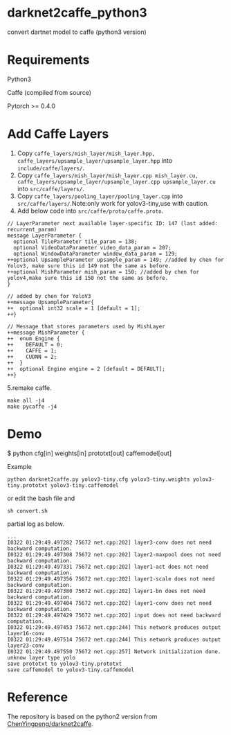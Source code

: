 # darknet2caffe_python3
convert dartnet model to caffe (python3 version)
# Requirements
  
  Python3

  Caffe (compiled from source)

  Pytorch >= 0.4.0
# Add Caffe Layers
1. Copy `caffe_layers/mish_layer/mish_layer.hpp, caffe_layers/upsample_layer/upsample_layer.hpp` into `include/caffe/layers/`.
2. Copy `caffe_layers/mish_layer/mish_layer.cpp mish_layer.cu, caffe_layers/upsample_layer/upsample_layer.cpp upsample_layer.cu` into `src/caffe/layers/`.
3. Copy `caffe_layers/pooling_layer/pooling_layer.cpp` into `src/caffe/layers/`.Note:only work for yolov3-tiny,use with caution.
4. Add below code into `src/caffe/proto/caffe.proto`.

```
// LayerParameter next available layer-specific ID: 147 (last added: recurrent_param)
message LayerParameter {
  optional TileParameter tile_param = 138;
  optional VideoDataParameter video_data_param = 207;
  optional WindowDataParameter window_data_param = 129;
++optional UpsampleParameter upsample_param = 149; //added by chen for Yolov3, make sure this id 149 not the same as before.
++optional MishParameter mish_param = 150; //added by chen for yolov4,make sure this id 150 not the same as before.
}

// added by chen for YoloV3
++message UpsampleParameter{
++  optional int32 scale = 1 [default = 1];
++}

// Message that stores parameters used by MishLayer
++message MishParameter {
++  enum Engine {
++    DEFAULT = 0;
++    CAFFE = 1;
++    CUDNN = 2;
++  }
++  optional Engine engine = 2 [default = DEFAULT];
++}
```
5.remake caffe.
```
make all -j4
make pycaffe -j4
```

# Demo
  $ python cfg[in] weights[in] prototxt[out] caffemodel[out]
  
  Example
```
python darknet2caffe.py yolov3-tiny.cfg yolov3-tiny.weights yolov3-tiny.prototxt yolov3-tiny.caffemodel
```
  or edit the bash file and
```
sh convert.sh
```
  partial log as below.
```
...
I0322 01:29:49.497282 75672 net.cpp:202] layer3-conv does not need backward computation.
I0322 01:29:49.497308 75672 net.cpp:202] layer2-maxpool does not need backward computation.
I0322 01:29:49.497331 75672 net.cpp:202] layer1-act does not need backward computation.
I0322 01:29:49.497356 75672 net.cpp:202] layer1-scale does not need backward computation.
I0322 01:29:49.497380 75672 net.cpp:202] layer1-bn does not need backward computation.
I0322 01:29:49.497404 75672 net.cpp:202] layer1-conv does not need backward computation.
I0322 01:29:49.497429 75672 net.cpp:202] input does not need backward computation.
I0322 01:29:49.497453 75672 net.cpp:244] This network produces output layer16-conv
I0322 01:29:49.497514 75672 net.cpp:244] This network produces output layer23-conv
I0322 01:29:49.497550 75672 net.cpp:257] Network initialization done.
unknow layer type yolo 
save prototxt to yolov3-tiny.prototxt
save caffemodel to yolov3-tiny.caffemodel
```

# Reference
  The repository is based on the python2 version from [ChenYingpeng/darknet2caffe](https://github.com/ChenYingpeng/darknet2caffe).
